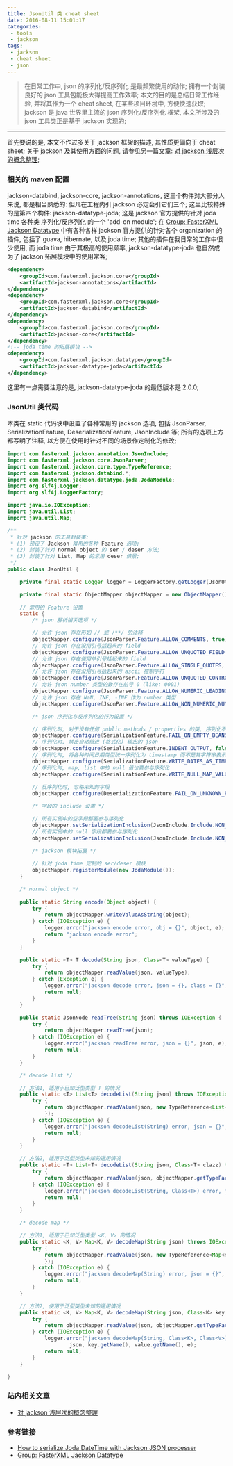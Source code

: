 ```yaml
---
title: JsonUtil 类 cheat sheet
date: 2016-08-11 15:01:17
categories:
 - tools
 - jackson
tags:
 - jackson
 - cheat sheet
 - json
---
```


> 在日常工作中, json 的序列化/反序列化 是最频繁使用的动作; 拥有一个封装良好的 json 工具包能极大得提高工作效率;
本文的目的是总结日常工作经验, 并将其作为一个 cheat sheet, 在某些项目环境中, 方便快速获取;
jackson 是 java 世界里主流的 json 序列化/反序列化 框架, 本文所涉及的 json 工具类正是基于 jackson 实现的;

<!--more-->

------

首先要说的是, 本文不作过多关于 jackson 框架的描述, 其性质更偏向于 cheat sheet; 关于 jackson 及其使用方面的问题, 请参见另一篇文章: [对 jackson 浅层次的概念整理]();

### **相关的 maven 配置**
jackson-databind, jackson-core, jackson-annotations, 这三个构件对大部分人来说, 都是相当熟悉的: 但凡在工程内引 jackson 必定会引它们三个;
这里比较特殊的是第四个构件: jackson-datatype-joda; 这是 jackson 官方提供的针对 joda time 各种类 序列化/反序列化 的一个 'add-on module';
在 [Group: FasterXML Jackson Datatype](http://mvnrepository.com/artifact/com.fasterxml.jackson.datatype) 中有各种各样 jackson 官方提供的针对各个 organization 的插件, 包括了 guava, hibernate, 以及 joda time; 其他的插件在我日常的工作中很少使用, 而 joda time 由于其极高的使用频率, jackson-datatype-joda 也自然成为了 jackson 拓展模块中的使用常客;
``` xml
<dependency>
    <groupId>com.fasterxml.jackson.core</groupId>
    <artifactId>jackson-annotations</artifactId>
</dependency>
<dependency>
    <groupId>com.fasterxml.jackson.core</groupId>
    <artifactId>jackson-databind</artifactId>
</dependency>
<dependency>
    <groupId>com.fasterxml.jackson.core</groupId>
    <artifactId>jackson-core</artifactId>
</dependency>
<!-- joda time 的拓展模块 -->
<dependency>
    <groupId>com.fasterxml.jackson.datatype</groupId>
    <artifactId>jackson-datatype-joda</artifactId>
</dependency>
```
这里有一点需要注意的是, jackson-datatype-joda 的最低版本是 2.0.0;

### **JsonUtil 类代码**
本类在 static 代码块中设置了各种常用的 jackson 选项, 包括 JsonParser, SerializationFeature, DeserializationFeature, JsonInclude 等; 所有的选项上方都写明了注释, 以方便在使用时针对不同的场景作定制化的修改;
``` java
import com.fasterxml.jackson.annotation.JsonInclude;
import com.fasterxml.jackson.core.JsonParser;
import com.fasterxml.jackson.core.type.TypeReference;
import com.fasterxml.jackson.databind.*;
import com.fasterxml.jackson.datatype.joda.JodaModule;
import org.slf4j.Logger;
import org.slf4j.LoggerFactory;

import java.io.IOException;
import java.util.List;
import java.util.Map;

/**
 * 针对 jackson 的工具封装类:
 * (1) 预设了 Jackson 常用的各种 Feature 选项;
 * (2) 封装了针对 normal object 的 ser / deser 方法;
 * (3) 封装了针对 List, Map 的常用 deser 情景;
 */
public class JsonUtil {

    private final static Logger logger = LoggerFactory.getLogger(JsonUtil.class);

    private final static ObjectMapper objectMapper = new ObjectMapper();
    
    // 常用的 Feature 设置
    static {
        /* json 解析相关选项 */

        // 允许 json 存在形如 // 或 /**/ 的注释
        objectMapper.configure(JsonParser.Feature.ALLOW_COMMENTS, true);
        // 允许 json 存在没用引号括起来的 field
        objectMapper.configure(JsonParser.Feature.ALLOW_UNQUOTED_FIELD_NAMES, true);
        // 允许 json 存在使用单引号括起来的 field
        objectMapper.configure(JsonParser.Feature.ALLOW_SINGLE_QUOTES, true);
        // 允许 json 存在没用引号括起来的 ascii 控制字符
        objectMapper.configure(JsonParser.Feature.ALLOW_UNQUOTED_CONTROL_CHARS, true);
        // 允许 json number 类型的数存在前导 0 (like: 0001)
        objectMapper.configure(JsonParser.Feature.ALLOW_NUMERIC_LEADING_ZEROS, true);
        // 允许 json 存在 NaN, INF, -INF 作为 number 类型
        objectMapper.configure(JsonParser.Feature.ALLOW_NON_NUMERIC_NUMBERS, true);

        /* json 序列化与反序列化的行为设置 */

        // 序列化时, 对于没有任何 public methods / properties 的类, 序列化不报错
        objectMapper.configure(SerializationFeature.FAIL_ON_EMPTY_BEANS, false);
        // 序列化时, 禁止自动缩进 (格式化) 输出的 json
        objectMapper.configure(SerializationFeature.INDENT_OUTPUT, false);
        // 序列化时, 将各种时间日期类型统一序列化为 timestamp 而不是其字符串表示
        objectMapper.configure(SerializationFeature.WRITE_DATES_AS_TIMESTAMPS, true);
        // 序列化时, map, list 中的 null 值也要参与序列化
        objectMapper.configure(SerializationFeature.WRITE_NULL_MAP_VALUES, true);
        
        // 反序列化时, 忽略未知的字段
        objectMapper.configure(DeserializationFeature.FAIL_ON_UNKNOWN_PROPERTIES, false);

        /* 字段的 include 设置 */

        // 所有实例中的空字段都要参与序列化
        objectMapper.setSerializationInclusion(JsonInclude.Include.NON_EMPTY);
        // 所有实例中的 null 字段都要参与序列化
        objectMapper.setSerializationInclusion(JsonInclude.Include.NON_NULL);

        /* jackson 模块拓展 */
        
        // 针对 joda time 定制的 ser/deser 模块
        objectMapper.registerModule(new JodaModule());
    }

    /* normal object */
    
    public static String encode(Object object) {
        try {
            return objectMapper.writeValueAsString(object);
        } catch (IOException e) {
            logger.error("jackson encode error, obj = {}", object, e);
            return "jackson encode error";
        }
    }

    public static <T> T decode(String json, Class<T> valueType) {
        try {
            return objectMapper.readValue(json, valueType);
        } catch (Exception e) {
            logger.error("jackson decode error, json = {}, class = {}", json, valueType.getName(), e);
            return null;
        }
    }

    public static JsonNode readTree(String json) throws IOException {
        try {
            return objectMapper.readTree(json);
        } catch (IOException e) {
            logger.error("jackson readTree error, json = {}", json, e);
            return null;
        }
    }

    /* decode list */

    // 方法1, 适用于已知泛型类型 T 的情况
    public static <T> List<T> decodeList(String json) throws IOException {
        try {
            return objectMapper.readValue(json, new TypeReference<List<T>>() {
            });
        } catch (IOException e) {
            logger.error("jackson decodeList(String) error, json = {}", json, e);
            return null;
        }
    }

    // 方法2, 适用于泛型类型未知的通用情况
    public static <T> List<T> decodeList(String json, Class<T> clazz) throws IOException {
        try {
            return objectMapper.readValue(json, objectMapper.getTypeFactory().constructCollectionType(List.class, clazz));
        } catch (IOException e) {
            logger.error("jackson decodeList(String, Class<T>) error, json = {}, class = {}", json, clazz.getName(), e);
            return null;
        }
    }

    /* decode map */

    // 方法1, 适用于已知泛型类型 <K, V> 的情况
    public static <K, V> Map<K, V> decodeMap(String json) throws IOException {
        try {
            return objectMapper.readValue(json, new TypeReference<Map<K, V>>() {
            });
        } catch (IOException e) {
            logger.error("jackson decodeMap(String) error, json = {}", json, e);
            return null;
        }
    }

    // 方法2, 使用于泛型类型未知的通用情况
    public static <K, V> Map<K, V> decodeMap(String json, Class<K> key, Class<V> value) throws IOException {
        try {
            return objectMapper.readValue(json, objectMapper.getTypeFactory().constructMapType(Map.class, key, value));
        } catch (IOException e) {
            logger.error("jackson decodeMap(String, Class<K>, Class<V>) error, json = {}, key = {}, value = {}",
                    json, key.getName(), value.getName(), e);
            return null;
        }
    }

}
```

### **站内相关文章**
- [对 jackson 浅层次的概念整理]()

### **参考链接**
- [How to serialize Joda DateTime with Jackson JSON processer](https://stackoverflow.com/questions/3269459/how-to-serialize-joda-datetime-with-jackson-json-processer)
- [Group: FasterXML Jackson Datatype](http://mvnrepository.com/artifact/com.fasterxml.jackson.datatype)

